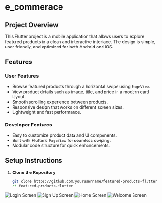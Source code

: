 # e_commerace

## Project Overview
This Flutter project is a mobile application that allows users to explore featured products in a clean and interactive interface. The design is simple, user-friendly, and optimized for both Android and iOS.

## Features
### User Features
- Browse featured products through a horizontal swipe using `PageView`.
- View product details such as image, title, and price in a modern card layout.
- Smooth scrolling experience between products.
- Responsive design that works on different screen sizes.
- Lightweight and fast performance.

### Developer Features
- Easy to customize product data and UI components.
- Built with Flutter’s `PageView` for seamless swiping.
- Modular code structure for quick enhancements.

## Setup Instructions
1. **Clone the Repository**
   ```bash
   git clone https://github.com/yourusername/featured-products-flutter.git
   cd featured-products-flutter

![Login Screen](assets/images/Login.png)
![Sign Up Screen](assets/images/SignUp.png)
![Home Screen](assets/images/Home.png)
![Welcome Screen](assets/images/WelcomePage.png)

